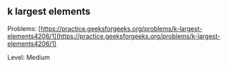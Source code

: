 ## k largest elements
Problems: [https://practice.geeksforgeeks.org/problems/k-largest-elements4206/1](https://practice.geeksforgeeks.org/problems/k-largest-elements4206/1)

Level: Medium
